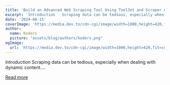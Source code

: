 ```yaml
---
title: 'Build an Advanced Web Scraping Tool Using ToolJet and Scraper API! 🚀 🛠️'
excerpt: 'Introduction   Scraping data can be tedious, especially when dealing with dynamic content....'
date: '2024-08-15'
coverImage: 'https://media.dev.to/cdn-cgi/image/width=1000,height=420,fit=cover,gravity=auto,format=auto/https%3A%2F%2Fdev-to-uploads.s3.amazonaws.com%2Fuploads%2Farticles%2Fz27bb051gz26sbcqu0hq.png'
author:
  name: Koders
  picture: "assets/blog/authors/koders.png"
ogImage:
  url: 'https://media.dev.to/cdn-cgi/image/width=1000,height=420,fit=cover,gravity=auto,format=auto/https%3A%2F%2Fdev-to-uploads.s3.amazonaws.com%2Fuploads%2Farticles%2Fz27bb051gz26sbcqu0hq.png'
---
```


Introduction   Scraping data can be tedious, especially when dealing with dynamic content....

[Read more](https://dev.to/tooljet/build-an-advanced-web-scraping-tool-using-tooljet-and-scraper-api-fp7)
